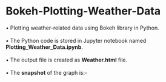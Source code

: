 # Bokeh-Plotting-Weather-Data
&#8226; Plotting weather-related data using Bokeh library in Python.
<br></br>
&#8226; The Python code is stored in Jupyter notebook named **Plotting_Weather_Data.ipynb**.
<br></br>
&#8226; The output file is created as **Weather.html** file.
<br></br>
&#8226; The **snapshot** of the graph is:-
